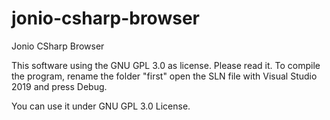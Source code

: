 # jonio-csharp-browser

Jonio CSharp Browser

This software using the GNU GPL 3.0 as license. Please read it.
To compile the program, rename the folder "first" open the SLN file with Visual Studio 2019 and press Debug.

You can use it under GNU GPL 3.0 License.
                
